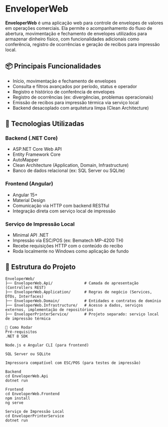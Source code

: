# EnveloperWeb

**EnveloperWeb** é uma aplicação web para controle de envelopes de valores em operações comerciais. Ela permite o acompanhamento do fluxo de abertura, movimentação e fechamento de envelopes utilizados para armazenar dinheiro físico, com funcionalidades adicionais como conferência, registro de ocorrências e geração de recibos para impressão local.

## 📦 Principais Funcionalidades

- Início, movimentação e fechamento de envelopes
- Consulta e filtros avançados por período, status e operador
- Registro e histórico de conferência de envelopes
- Registro de ocorrências (ex: divergências, problemas operacionais)
- Emissão de recibos para impressão térmica via serviço local
- Backend desacoplado com arquitetura limpa (Clean Architecture)

## 🧱 Tecnologias Utilizadas

### Backend (.NET Core)

- ASP.NET Core Web API
- Entity Framework Core
- AutoMapper
- Clean Architecture (Application, Domain, Infrastructure)
- Banco de dados relacional (ex: SQL Server ou SQLite)

### Frontend (Angular)

- Angular 15+
- Material Design
- Comunicação via HTTP com backend RESTful
- Integração direta com serviço local de impressão

### Serviço de Impressão Local

- Minimal API .NET
- Impressão via ESC/POS (ex: Bematech MP-4200 TH)
- Recebe requisições HTTP com o conteúdo do recibo
- Roda localmente no Windows como aplicação de fundo

## 📁 Estrutura do Projeto

```plaintext
EnveloperWeb/
├── EnveloperWeb.Api/              # Camada de apresentação (Controllers REST)
├── EnveloperWeb.Application/      # Regras de negócio (Services, DTOs, Interfaces)
├── EnveloperWeb.Domain/           # Entidades e contratos de domínio
├── EnveloperWeb.Infrastructure/   # Acesso a dados, serviços externos, implementação de repositórios
├── EnveloperPrinterService/       # Projeto separado: serviço local de impressão térmica

🚀 Como Rodar
Pré-requisitos
.NET 8 SDK

Node.js e Angular CLI (para frontend)

SQL Server ou SQLite

Impressora compatível com ESC/POS (para testes de impressão)

Backend
cd EnveloperWeb.Api
dotnet run

Frontend
cd EnveloperWeb.Frontend
npm install
ng serve

Serviço de Impressão Local
cd EnveloperPrinterService
dotnet run
